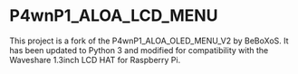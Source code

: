 # P4wnP1_ALOA_LCD_MENU
This project is a fork of the P4wnP1_ALOA_OLED_MENU_V2 by BeBoXoS. It has been updated to Python 3 and modified for compatibility with the Waveshare 1.3inch LCD HAT for Raspberry Pi. 
